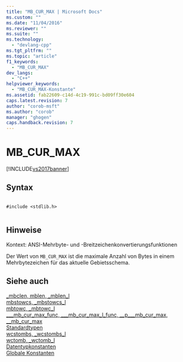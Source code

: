 ```yaml
---
title: "MB_CUR_MAX | Microsoft Docs"
ms.custom: ""
ms.date: "11/04/2016"
ms.reviewer: ""
ms.suite: ""
ms.technology: 
  - "devlang-cpp"
ms.tgt_pltfrm: ""
ms.topic: "article"
f1_keywords: 
  - "MB_CUR_MAX"
dev_langs: 
  - "C++"
helpviewer_keywords: 
  - "MB_CUR_MAX-Konstante"
ms.assetid: fab22609-c14d-4c19-991c-bd09ff30e604
caps.latest.revision: 7
author: "corob-msft"
ms.author: "corob"
manager: "ghogen"
caps.handback.revision: 7
---
```

# MB_CUR_MAX
[!INCLUDE[vs2017banner](../assembler/inline/includes/vs2017banner.md)]

## Syntax  
  
```  
  
#include <stdlib.h>  
  
```  
  
## Hinweise  
 Kontext: ANSI\-Mehrbyte\- und \-Breitzeichenkonvertierungsfunktionen  
  
 Der Wert von `MB_CUR_MAX` ist die maximale Anzahl von Bytes in einem Mehrbytezeichen für das aktuelle Gebietsschema.  
  
## Siehe auch  
 [\_mbclen, mblen, \_mblen\_l](../c-runtime-library/reference/mbclen-mblen-mblen-l.md)   
 [mbstowcs, \_mbstowcs\_l](../c-runtime-library/reference/mbstowcs-mbstowcs-l.md)   
 [mbtowc, \_mbtowc\_l](../c-runtime-library/reference/mbtowc-mbtowc-l.md)   
 [\_\_\_mb\_cur\_max\_func, \_\_\_mb\_cur\_max\_l\_func, \_\_p\_\_\_mb\_cur\_max, \_\_mb\_cur\_max](../c-runtime-library/mb-cur-max-func-mb-cur-max-l-func-p-mb-cur-max-mb-cur-max.md)   
 [Standardtypen](../c-runtime-library/standard-types.md)   
 [wcstombs, \_wcstombs\_l](../c-runtime-library/reference/wcstombs-wcstombs-l.md)   
 [wctomb, \_wctomb\_l](../c-runtime-library/reference/wctomb-wctomb-l.md)   
 [Datentypkonstanten](../c-runtime-library/data-type-constants.md)   
 [Globale Konstanten](../c-runtime-library/global-constants.md)